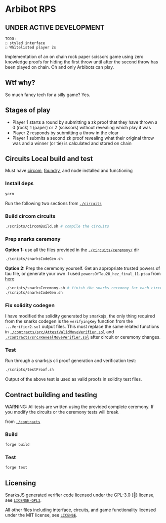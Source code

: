 # Arbibot RPS

## UNDER ACTIVE DEVELOPMENT

```
TODO:
☐ styled interface
☐ Whitelisted player 2s
```

Implementation of an on chain rock paper scissors game using zero knowledge proofs for hiding the first throw until after the second throw has been played on chain. Oh and only Arbibots can play.

## Wtf why?

So much fancy tech for a silly game? Yes.

## Stages of play

- Player 1 starts a round by submitting a zk proof that they have thrown a 0 (rock) 1 (paper) or 2 (scissors) without revealing which play it was
- Player 2 responds by submitting a throw in the clear
- Player 1 submits a second zk proof revealing what their original throw was and a winner (or tie) is calculated and stored on chain

## Circuits Local build and test

Must have [circom](https://docs.circom.io/), [foundry](https://github.com/gakonst/foundry), and node installed and functioning

### Install deps

```sh
yarn
```

Run the following two sections from [`./circuits`](./circuits)

### Build circom circuits

```sh
./scripts/circomBuild.sh # compile the circuits
```

### Prep snarks ceremony

**Option 1:** use all the files provided in the [`./circuits/ceremony/`](./circuits/ceremony/) dir

```sh
./scripts/snarksCodeGen.sh
```

**Option 2:** Prep the ceremony yourself. Get an appropriate trusted powers of tau file, or generate your own. I used `powersOfTau28_hez_final_11.ptau` from [here](https://github.com/iden3/snarkjs/blob/master/README.md)

```sh
./scripts/snarksCeremony.sh # finish the snarks ceremony for each circuit
./scripts/snarksCodeGen.sh
```

### Fix solidity codegen

I have modified the solidity generated by snarksjs, the only thing required from the snarks codegen is the `verifyingKey` function from the `...Verifier2.sol` output files. This must replace the same related functions in [`./contracts/src/AttestValidMoveVerifier.sol`](./contracts/src/AttestValidMoveVerifier.sol) and [`./contracts/src/RevealMoveVerifier.sol`](./contracts/src/RevealMoveVerifier.sol) after circuit or ceremony changes.

### Test

Run through a snarksjs cli proof generation and verification test:

```sh
./scripts/testProof.sh
```

Output of the above test is used as valid proofs in solidity test files.

## Contract building and testing

WARNING: All tests are written using the provided complete ceremony. If you modify the circuits or the ceremony tests will break.

from [`./contracts`](./contracts)

### Build

```sh
forge build
```

### Test

```sh
forge test
```

## Licensing

SnarksJS generated verifier code licensed under the GPL-3.0 (🤮) license, see [`LICENSE-GPL3`](./LICENSE-GPL3.txt).

All other files including interface, circuits, and game functionality licensed under the MIT license, see [`LICENSE`](./LICENSE.txt).
